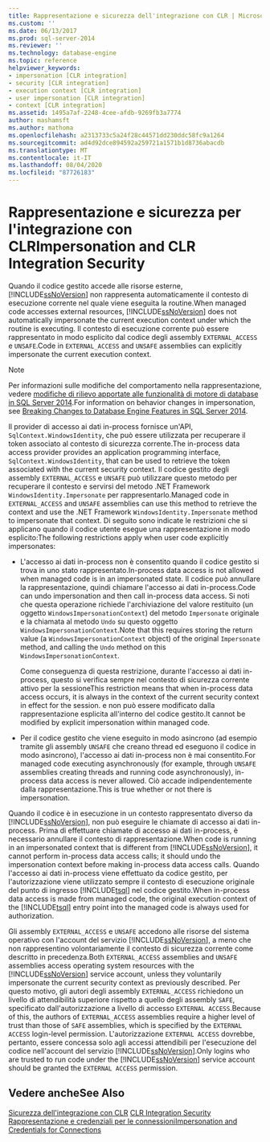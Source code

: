 ```yaml
---
title: Rappresentazione e sicurezza dell'integrazione con CLR | Microsoft Docs
ms.custom: ''
ms.date: 06/13/2017
ms.prod: sql-server-2014
ms.reviewer: ''
ms.technology: database-engine
ms.topic: reference
helpviewer_keywords:
- impersonation [CLR integration]
- security [CLR integration]
- execution context [CLR integration]
- user impersonation [CLR integration]
- context [CLR integration]
ms.assetid: 1495a7af-2248-4cee-afdb-9269fb3a7774
author: mashamsft
ms.author: mathoma
ms.openlocfilehash: a2313733c5a24f28c44571dd230ddc58fc9a1264
ms.sourcegitcommit: ad4d92dce894592a259721a1571b1d8736abacdb
ms.translationtype: MT
ms.contentlocale: it-IT
ms.lasthandoff: 08/04/2020
ms.locfileid: "87726183"
---
```

# <a name="impersonation-and-clr-integration-security"></a><span data-ttu-id="29ee3-102">Rappresentazione e sicurezza per l'integrazione con CLR</span><span class="sxs-lookup"><span data-stu-id="29ee3-102">Impersonation and CLR Integration Security</span></span>
  <span data-ttu-id="29ee3-103">Quando il codice gestito accede alle risorse esterne, [!INCLUDE[ssNoVersion](../../includes/ssnoversion-md.md)] non rappresenta automaticamente il contesto di esecuzione corrente nel quale viene eseguita la routine.</span><span class="sxs-lookup"><span data-stu-id="29ee3-103">When managed code accesses external resources, [!INCLUDE[ssNoVersion](../../includes/ssnoversion-md.md)] does not automatically impersonate the current execution context under which the routine is executing.</span></span> <span data-ttu-id="29ee3-104">Il contesto di esecuzione corrente può essere rappresentato in modo esplicito dal codice degli assembly `EXTERNAL_ACCESS` e `UNSAFE`.</span><span class="sxs-lookup"><span data-stu-id="29ee3-104">Code in `EXTERNAL_ACCESS` and `UNSAFE` assemblies can explicitly impersonate the current execution context.</span></span>  
  
> [!NOTE]  
>  <span data-ttu-id="29ee3-105">Per informazioni sulle modifiche del comportamento nella rappresentazione, vedere [modifiche di rilievo apportate alle funzionalità di motore di database in SQL Server 2014](../breaking-changes-to-database-engine-features-in-sql-server-2016.md).</span><span class="sxs-lookup"><span data-stu-id="29ee3-105">For information on behavior changes in impersonation, see [Breaking Changes to Database Engine Features in SQL Server 2014](../breaking-changes-to-database-engine-features-in-sql-server-2016.md).</span></span>  
  
 <span data-ttu-id="29ee3-106">Il provider di accesso ai dati in-process fornisce un'API, `SqlContext.WindowsIdentity`, che può essere utilizzata per recuperare il token associato al contesto di sicurezza corrente.</span><span class="sxs-lookup"><span data-stu-id="29ee3-106">The in-process data access provider provides an application programming interface, `SqlContext.WindowsIdentity`, that can be used to retrieve the token associated with the current security context.</span></span> <span data-ttu-id="29ee3-107">Il codice gestito degli assembly `EXTERNAL_ACCESS` e `UNSAFE` può utilizzare questo metodo per recuperare il contesto e servirsi del metodo .NET Framework `WindowsIdentity.Impersonate` per rappresentarlo.</span><span class="sxs-lookup"><span data-stu-id="29ee3-107">Managed code in `EXTERNAL_ACCESS` and `UNSAFE` assemblies can use this method to retrieve the context and use the .NET Framework `WindowsIdentity.Impersonate` method to impersonate that context.</span></span> <span data-ttu-id="29ee3-108">Di seguito sono indicate le restrizioni che si applicano quando il codice utente esegue una rappresentazione in modo esplicito:</span><span class="sxs-lookup"><span data-stu-id="29ee3-108">The following restrictions apply when user code explicitly impersonates:</span></span>  
  
-   <span data-ttu-id="29ee3-109">L'accesso ai dati in-process non è consentito quando il codice gestito si trova in uno stato rappresentato.</span><span class="sxs-lookup"><span data-stu-id="29ee3-109">In-process data access is not allowed when managed code is in an impersonated state.</span></span> <span data-ttu-id="29ee3-110">Il codice può annullare la rappresentazione, quindi chiamare l'accesso ai dati in-process.</span><span class="sxs-lookup"><span data-stu-id="29ee3-110">Code can undo impersonation and then call in-process data access.</span></span> <span data-ttu-id="29ee3-111">Si noti che questa operazione richiede l'archiviazione del valore restituito (un oggetto `WindowsImpersonationContext`) del metodo `Impersonate` originale e la chiamata al metodo `Undo` su questo oggetto `WindowsImpersonationContext`.</span><span class="sxs-lookup"><span data-stu-id="29ee3-111">Note that this requires storing the return value (a `WindowsImpersonationContext` object) of the original `Impersonate` method, and calling the `Undo` method on this `WindowsImpersonationContext`.</span></span>  
  
     <span data-ttu-id="29ee3-112">Come conseguenza di questa restrizione, durante l'accesso ai dati in-process, questo si verifica sempre nel contesto di sicurezza corrente attivo per la sessione</span><span class="sxs-lookup"><span data-stu-id="29ee3-112">This restriction means that when in-process data access occurs, it is always in the context of the current security context in effect for the session.</span></span> <span data-ttu-id="29ee3-113">e non può essere modificato dalla rappresentazione esplicita all'interno del codice gestito.</span><span class="sxs-lookup"><span data-stu-id="29ee3-113">It cannot be modified by explicit impersonation within managed code.</span></span>  
  
-   <span data-ttu-id="29ee3-114">Per il codice gestito che viene eseguito in modo asincrono (ad esempio tramite gli assembly `UNSAFE` che creano thread ed eseguono il codice in modo asincrono), l'accesso ai dati in-process non è mai consentito.</span><span class="sxs-lookup"><span data-stu-id="29ee3-114">For managed code executing asynchronously (for example, through `UNSAFE` assemblies creating threads and running code asynchronously), in-process data access is never allowed.</span></span> <span data-ttu-id="29ee3-115">Ciò accade indipendentemente dalla rappresentazione.</span><span class="sxs-lookup"><span data-stu-id="29ee3-115">This is true whether or not there is impersonation.</span></span>  
  
 <span data-ttu-id="29ee3-116">Quando il codice è in esecuzione in un contesto rappresentato diverso da [!INCLUDE[ssNoVersion](../../includes/ssnoversion-md.md)], non può eseguire le chiamate di accesso ai dati in-process. Prima di effettuare chiamate di accesso ai dati in-process, è necessario annullare il contesto di rappresentazione.</span><span class="sxs-lookup"><span data-stu-id="29ee3-116">When code is running in an impersonated context that is different from [!INCLUDE[ssNoVersion](../../includes/ssnoversion-md.md)], it cannot perform in-process data access calls; it should undo the impersonation context before making in-process data access calls.</span></span> <span data-ttu-id="29ee3-117">Quando l'accesso ai dati in-process viene effettuato da codice gestito, per l'autorizzazione viene utilizzato sempre il contesto di esecuzione originale del punto di ingresso [!INCLUDE[tsql](../../includes/tsql-md.md)] nel codice gestito.</span><span class="sxs-lookup"><span data-stu-id="29ee3-117">When in-process data access is made from managed code, the original execution context of the [!INCLUDE[tsql](../../includes/tsql-md.md)] entry point into the managed code is always used for authorization.</span></span>  
  
 <span data-ttu-id="29ee3-118">Gli assembly `EXTERNAL_ACCESS` e `UNSAFE` accedono alle risorse del sistema operativo con l'account del servizio [!INCLUDE[ssNoVersion](../../includes/ssnoversion-md.md)], a meno che non rappresentino volontariamente il contesto di sicurezza corrente come descritto in precedenza.</span><span class="sxs-lookup"><span data-stu-id="29ee3-118">Both `EXTERNAL_ACCESS` assemblies and `UNSAFE` assemblies access operating system resources with the [!INCLUDE[ssNoVersion](../../includes/ssnoversion-md.md)] service account, unless they voluntarily impersonate the current security context as previously described.</span></span> <span data-ttu-id="29ee3-119">Per questo motivo, gli autori degli assembly `EXTERNAL_ACCESS` richiedono un livello di attendibilità superiore rispetto a quello degli assembly `SAFE`, specificato dall'autorizzazione a livello di accesso `EXTERNAL ACCESS`.</span><span class="sxs-lookup"><span data-stu-id="29ee3-119">Because of this, the authors of `EXTERNAL_ACCESS` assemblies require a higher level of trust than those of `SAFE` assemblies, which is specified by the `EXTERNAL ACCESS` login-level permission.</span></span> <span data-ttu-id="29ee3-120">L'autorizzazione `EXTERNAL ACCESS` dovrebbe, pertanto, essere concessa solo agli accessi attendibili per l'esecuzione del codice nell'account del servizio [!INCLUDE[ssNoVersion](../../includes/ssnoversion-md.md)].</span><span class="sxs-lookup"><span data-stu-id="29ee3-120">Only logins who are trusted to run code under the [!INCLUDE[ssNoVersion](../../includes/ssnoversion-md.md)] service account should be granted the `EXTERNAL ACCESS` permission.</span></span>  
  
## <a name="see-also"></a><span data-ttu-id="29ee3-121">Vedere anche</span><span class="sxs-lookup"><span data-stu-id="29ee3-121">See Also</span></span>  
 <span data-ttu-id="29ee3-122">[Sicurezza dell'integrazione con CLR](../../relational-databases/clr-integration/security/clr-integration-security.md) </span><span class="sxs-lookup"><span data-stu-id="29ee3-122">[CLR Integration Security](../../relational-databases/clr-integration/security/clr-integration-security.md) </span></span>  
 [<span data-ttu-id="29ee3-123">Rappresentazione e credenziali per le connessioni</span><span class="sxs-lookup"><span data-stu-id="29ee3-123">Impersonation and Credentials for Connections</span></span>](../../relational-databases/clr-integration/data-access/impersonation-and-credentials-for-connections.md)  
  
  
